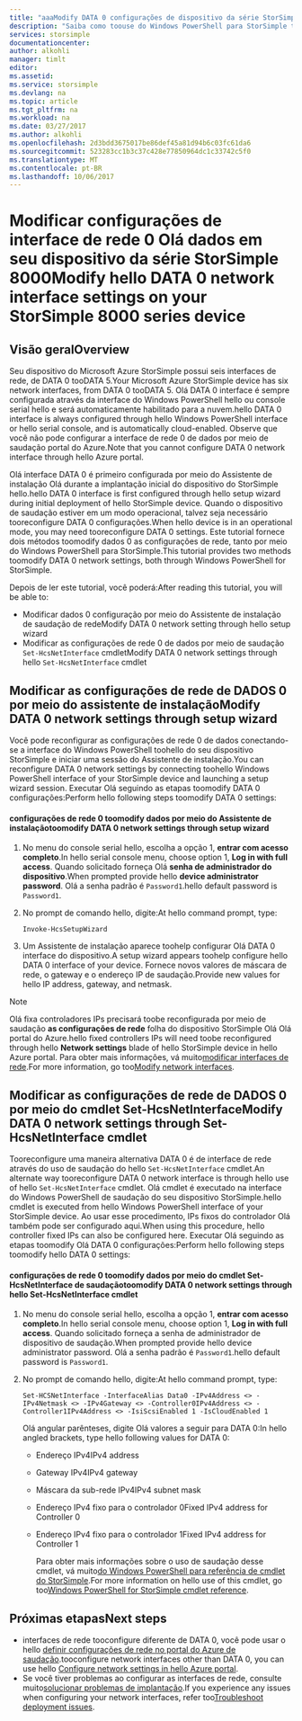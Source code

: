 ```yaml
---
title: "aaaModify DATA 0 configurações de dispositivo da série StorSimple 8000 | Microsoft Docs"
description: "Saiba como toouse do Windows PowerShell para StorSimple tooreconfigure Olá interface de rede 0 de dados no seu dispositivo StorSimple."
services: storsimple
documentationcenter: 
author: alkohli
manager: timlt
editor: 
ms.assetid: 
ms.service: storsimple
ms.devlang: na
ms.topic: article
ms.tgt_pltfrm: na
ms.workload: na
ms.date: 03/27/2017
ms.author: alkohli
ms.openlocfilehash: 2d3bdd3675017be86def45a81d94b6c03fc61da6
ms.sourcegitcommit: 523283cc1b3c37c428e77850964dc1c33742c5f0
ms.translationtype: MT
ms.contentlocale: pt-BR
ms.lasthandoff: 10/06/2017
---
```

# <a name="modify-hello-data-0-network-interface-settings-on-your-storsimple-8000-series-device"></a><span data-ttu-id="a872f-103">Modificar configurações de interface de rede 0 Olá dados em seu dispositivo da série StorSimple 8000</span><span class="sxs-lookup"><span data-stu-id="a872f-103">Modify hello DATA 0 network interface settings on your StorSimple 8000 series device</span></span>

## <a name="overview"></a><span data-ttu-id="a872f-104">Visão geral</span><span class="sxs-lookup"><span data-stu-id="a872f-104">Overview</span></span>

<span data-ttu-id="a872f-105">Seu dispositivo do Microsoft Azure StorSimple possui seis interfaces de rede, de DATA 0 tooDATA 5.</span><span class="sxs-lookup"><span data-stu-id="a872f-105">Your Microsoft Azure StorSimple device has six network interfaces, from DATA 0 tooDATA 5.</span></span> <span data-ttu-id="a872f-106">Olá DATA 0 interface é sempre configurada através da interface do Windows PowerShell hello ou console serial hello e será automaticamente habilitado para a nuvem.</span><span class="sxs-lookup"><span data-stu-id="a872f-106">hello DATA 0 interface is always configured through hello Windows PowerShell interface or hello serial console, and is automatically cloud-enabled.</span></span> <span data-ttu-id="a872f-107">Observe que você não pode configurar a interface de rede 0 de dados por meio de saudação portal do Azure.</span><span class="sxs-lookup"><span data-stu-id="a872f-107">Note that you cannot configure DATA 0 network interface through hello Azure portal.</span></span>

<span data-ttu-id="a872f-108">Olá interface DATA 0 é primeiro configurada por meio do Assistente de instalação Olá durante a implantação inicial do dispositivo do StorSimple hello.</span><span class="sxs-lookup"><span data-stu-id="a872f-108">hello DATA 0 interface is first configured through hello setup wizard during initial deployment of hello StorSimple device.</span></span> <span data-ttu-id="a872f-109">Quando o dispositivo de saudação estiver em um modo operacional, talvez seja necessário tooreconfigure DATA 0 configurações.</span><span class="sxs-lookup"><span data-stu-id="a872f-109">When hello device is in an operational mode, you may need tooreconfigure DATA 0 settings.</span></span> <span data-ttu-id="a872f-110">Este tutorial fornece dois métodos toomodify dados 0 as configurações de rede, tanto por meio do Windows PowerShell para StorSimple.</span><span class="sxs-lookup"><span data-stu-id="a872f-110">This tutorial provides two methods toomodify DATA 0 network settings, both through Windows PowerShell for StorSimple.</span></span>

<span data-ttu-id="a872f-111">Depois de ler este tutorial, você poderá:</span><span class="sxs-lookup"><span data-stu-id="a872f-111">After reading this tutorial, you will be able to:</span></span>

* <span data-ttu-id="a872f-112">Modificar dados 0 configuração por meio do Assistente de instalação de saudação de rede</span><span class="sxs-lookup"><span data-stu-id="a872f-112">Modify DATA 0 network setting through hello setup wizard</span></span>
* <span data-ttu-id="a872f-113">Modificar as configurações de rede 0 de dados por meio de saudação `Set-HcsNetInterface` cmdlet</span><span class="sxs-lookup"><span data-stu-id="a872f-113">Modify DATA 0 network settings through hello `Set-HcsNetInterface` cmdlet</span></span>

## <a name="modify-data-0-network-settings-through-setup-wizard"></a><span data-ttu-id="a872f-114">Modificar as configurações de rede de DADOS 0 por meio do assistente de instalação</span><span class="sxs-lookup"><span data-stu-id="a872f-114">Modify DATA 0 network settings through setup wizard</span></span>
<span data-ttu-id="a872f-115">Você pode reconfigurar as configurações de rede 0 de dados conectando-se a interface do Windows PowerShell toohello do seu dispositivo StorSimple e iniciar uma sessão do Assistente de instalação.</span><span class="sxs-lookup"><span data-stu-id="a872f-115">You can reconfigure DATA 0 network settings by connecting toohello Windows PowerShell interface of your StorSimple device and launching a setup wizard session.</span></span> <span data-ttu-id="a872f-116">Executar Olá seguindo as etapas toomodify DATA 0 configurações:</span><span class="sxs-lookup"><span data-stu-id="a872f-116">Perform hello following steps toomodify DATA 0 settings:</span></span>

#### <a name="toomodify-data-0-network-settings-through-setup-wizard"></a><span data-ttu-id="a872f-117">configurações de rede 0 toomodify dados por meio do Assistente de instalação</span><span class="sxs-lookup"><span data-stu-id="a872f-117">toomodify DATA 0 network settings through setup wizard</span></span>
1. <span data-ttu-id="a872f-118">No menu do console serial hello, escolha a opção 1, **entrar com acesso completo**.</span><span class="sxs-lookup"><span data-stu-id="a872f-118">In hello serial console menu, choose option 1, **Log in with full access**.</span></span> <span data-ttu-id="a872f-119">Quando solicitado forneça Olá **senha de administrador do dispositivo**.</span><span class="sxs-lookup"><span data-stu-id="a872f-119">When prompted provide hello **device administrator password**.</span></span> <span data-ttu-id="a872f-120">Olá a senha padrão é `Password1`.</span><span class="sxs-lookup"><span data-stu-id="a872f-120">hello default password is `Password1`.</span></span>
2. <span data-ttu-id="a872f-121">No prompt de comando hello, digite:</span><span class="sxs-lookup"><span data-stu-id="a872f-121">At hello command prompt, type:</span></span>
   
    `Invoke-HcsSetupWizard`
3. <span data-ttu-id="a872f-122">Um Assistente de instalação aparece toohelp configurar Olá DATA 0 interface do dispositivo.</span><span class="sxs-lookup"><span data-stu-id="a872f-122">A setup wizard appears toohelp configure hello DATA 0 interface of your device.</span></span> <span data-ttu-id="a872f-123">Fornece novos valores de máscara de rede, o gateway e o endereço IP de saudação.</span><span class="sxs-lookup"><span data-stu-id="a872f-123">Provide new values for hello IP address, gateway, and netmask.</span></span>

> [!NOTE]
> <span data-ttu-id="a872f-124">Olá fixa controladores IPs precisará toobe reconfigurada por meio de saudação **as configurações de rede** folha do dispositivo StorSimple Olá Olá portal do Azure.</span><span class="sxs-lookup"><span data-stu-id="a872f-124">hello fixed controllers IPs will need toobe reconfigured through hello **Network settings** blade of hello StorSimple device in hello Azure portal.</span></span> <span data-ttu-id="a872f-125">Para obter mais informações, vá muito[modificar interfaces de rede](storsimple-8000-modify-device-config.md#modify-network-interfaces).</span><span class="sxs-lookup"><span data-stu-id="a872f-125">For more information, go too[Modify network interfaces](storsimple-8000-modify-device-config.md#modify-network-interfaces).</span></span>

## <a name="modify-data-0-network-settings-through-set-hcsnetinterface-cmdlet"></a><span data-ttu-id="a872f-126">Modificar as configurações de rede de DADOS 0 por meio do cmdlet Set-HcsNetInterface</span><span class="sxs-lookup"><span data-stu-id="a872f-126">Modify DATA 0 network settings through Set-HcsNetInterface cmdlet</span></span>
<span data-ttu-id="a872f-127">Tooreconfigure uma maneira alternativa DATA 0 é de interface de rede através do uso de saudação do hello `Set-HcsNetInterface` cmdlet.</span><span class="sxs-lookup"><span data-stu-id="a872f-127">An alternate way tooreconfigure DATA 0 network interface is through hello use of hello `Set-HcsNetInterface` cmdlet.</span></span> <span data-ttu-id="a872f-128">Olá cmdlet é executado na interface do Windows PowerShell de saudação do seu dispositivo StorSimple.</span><span class="sxs-lookup"><span data-stu-id="a872f-128">hello cmdlet is executed from hello Windows PowerShell interface of your StorSimple device.</span></span> <span data-ttu-id="a872f-129">Ao usar esse procedimento, IPs fixos do controlador Olá também pode ser configurado aqui.</span><span class="sxs-lookup"><span data-stu-id="a872f-129">When using this procedure, hello controller fixed IPs can also be configured here.</span></span> <span data-ttu-id="a872f-130">Executar Olá seguindo as etapas toomodify Olá DATA 0 configurações:</span><span class="sxs-lookup"><span data-stu-id="a872f-130">Perform hello following steps toomodify hello DATA 0 settings:</span></span> 

#### <a name="toomodify-data-0-network-settings-through-hello-set-hcsnetinterface-cmdlet"></a><span data-ttu-id="a872f-131">configurações de rede 0 toomodify dados por meio do cmdlet Set-HcsNetInterface de saudação</span><span class="sxs-lookup"><span data-stu-id="a872f-131">toomodify DATA 0 network settings through hello Set-HcsNetInterface cmdlet</span></span>
1. <span data-ttu-id="a872f-132">No menu do console serial hello, escolha a opção 1, **entrar com acesso completo**.</span><span class="sxs-lookup"><span data-stu-id="a872f-132">In hello serial console menu, choose option 1, **Log in with full access**.</span></span> <span data-ttu-id="a872f-133">Quando solicitado forneça a senha de administrador de dispositivo de saudação.</span><span class="sxs-lookup"><span data-stu-id="a872f-133">When prompted provide hello device administrator password.</span></span> <span data-ttu-id="a872f-134">Olá a senha padrão é `Password1`.</span><span class="sxs-lookup"><span data-stu-id="a872f-134">hello default password is `Password1`.</span></span>
2. <span data-ttu-id="a872f-135">No prompt de comando hello, digite:</span><span class="sxs-lookup"><span data-stu-id="a872f-135">At hello command prompt, type:</span></span>
   
    `Set-HCSNetInterface -InterfaceAlias Data0 -IPv4Address <> -IPv4Netmask <> -IPv4Gateway <> -Controller0IPv4Address <> -Controller1IPv4Address <> -IsiScsiEnabled 1 -IsCloudEnabled 1`
   
    <span data-ttu-id="a872f-136">Olá angular parênteses, digite Olá valores a seguir para DATA 0:</span><span class="sxs-lookup"><span data-stu-id="a872f-136">In hello angled brackets, type hello following values for DATA 0:</span></span>
   
   * <span data-ttu-id="a872f-137">Endereço IPv4</span><span class="sxs-lookup"><span data-stu-id="a872f-137">IPv4 address</span></span>
   * <span data-ttu-id="a872f-138">Gateway IPv4</span><span class="sxs-lookup"><span data-stu-id="a872f-138">IPv4 gateway</span></span>
   * <span data-ttu-id="a872f-139">Máscara da sub-rede IPv4</span><span class="sxs-lookup"><span data-stu-id="a872f-139">IPv4 subnet mask</span></span>
   * <span data-ttu-id="a872f-140">Endereço IPv4 fixo para o controlador 0</span><span class="sxs-lookup"><span data-stu-id="a872f-140">Fixed IPv4 address for Controller 0</span></span>
   * <span data-ttu-id="a872f-141">Endereço IPv4 fixo para o controlador 1</span><span class="sxs-lookup"><span data-stu-id="a872f-141">Fixed IPv4 address for Controller 1</span></span>
     
     <span data-ttu-id="a872f-142">Para obter mais informações sobre o uso de saudação desse cmdlet, vá muito[do Windows PowerShell para referência de cmdlet do StorSimple](https://technet.microsoft.com/library/dn688161.aspx).</span><span class="sxs-lookup"><span data-stu-id="a872f-142">For more information on hello use of this cmdlet, go too[Windows PowerShell for StorSimple cmdlet reference](https://technet.microsoft.com/library/dn688161.aspx).</span></span>

## <a name="next-steps"></a><span data-ttu-id="a872f-143">Próximas etapas</span><span class="sxs-lookup"><span data-stu-id="a872f-143">Next steps</span></span>
* <span data-ttu-id="a872f-144">interfaces de rede tooconfigure diferente de DATA 0, você pode usar o hello [definir configurações de rede no portal do Azure de saudação](storsimple-8000-modify-device-config.md).</span><span class="sxs-lookup"><span data-stu-id="a872f-144">tooconfigure network interfaces other than DATA 0, you can use hello [Configure network settings in hello Azure portal](storsimple-8000-modify-device-config.md).</span></span> 
* <span data-ttu-id="a872f-145">Se você tiver problemas ao configurar as interfaces de rede, consulte muito[solucionar problemas de implantação](storsimple-troubleshoot-deployment.md).</span><span class="sxs-lookup"><span data-stu-id="a872f-145">If you experience any issues when configuring your network interfaces, refer too[Troubleshoot deployment issues](storsimple-troubleshoot-deployment.md).</span></span>

